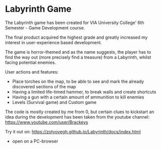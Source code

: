 # Labyrinth Game

The Labyrinth game has been created for VIA University College' 6th Semester - Game Development
course.

The final product acquired the highest grade and greatly increased my interest in user-experience
based development.

The game is horror-themed and as the name suggests, the player has to find the way out (more precisely find
a treasure) from a Labyrinth, whilst facing potential enemies.

User actions and features:
* Place torches on the map, to be able to see and mark the already discovered sections of the map
* Having a limited life-timed hammer, to break walls and create shortcuts
* Having a gun with a certain amount of ammunition to kill enemies
* Levels (Survival game) and Custom game

The code is mostly created by me from 0, but certain clues to kickstart an idea during the development has been taken from the youtube channel: https://www.youtube.com/user/Brackeys

Try it out on: https://zotyovegh.github.io/Labyrinth/docs/index.html
* open on a PC-browser
